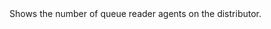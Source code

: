 <?xml version="1.0" encoding="utf-8"?>
<!DOCTYPE concept PUBLIC "-//OASIS//DTD DITA Concept//EN" "../dtd/technicalContent/dtd/concept.dtd">
<concept id="Home.btnQueueReaderAgents" xml:lang="en-us">
<title>Queue Reader Agents</title>
<shortdesc>Shows the number of queue reader agents on the distributor.</shortdesc>
<conbody>
</conbody>
</concept>
